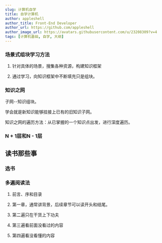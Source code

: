 ```yaml
---
slug: 计算机自学
title: 自学计算机
author: appleshell
author_title: Front-End Developer
author_url: https://github.com/appleshell
author_image_url: https://avatars.githubusercontent.com/u/23208309?v=4
tags: [计算机基础, 自学, 大纲]
---
```



### 场景式组块学习方法

1. 针对具体的场景，搜集各种资源，构建知识框架

2. 通过学习，向知识框架中不断填充只是组块。



### 知识之网

子网--知识组块。

学会就是新知识能够挂接上已有的旧知识子网。

知识之网的遍历方法：从已掌握的一个知识点出发，进行深度遍历。

### N + 1层和N - 1层

## 读书那些事

### 选书

### 多遍阅读法

1. 前言、序和目录

2. 第一章，通常讲背景，后续章节可以读开头和结尾。

3. 第二遍只在干货上下功夫

4. 第三遍看前面没看过的内容

5. 第四遍看没看懂的内容
